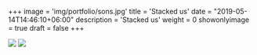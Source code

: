 +++
image = 'img/portfolio/sons.jpg'
title = 'Stacked us'
date = "2019-05-14T14:46:10+06:00"
description = 'Stacked us'
weight = 0
showonlyimage = true
draft = false
+++


![](/img/portfolio/stackedus_1.jpg)
![](/img/portfolio/stackedus_2.jpg)


